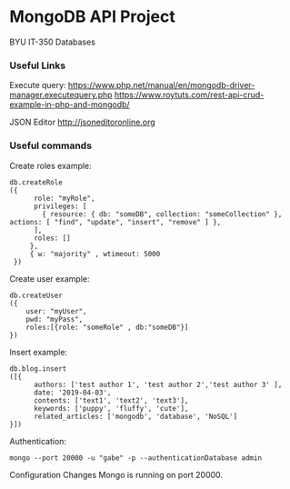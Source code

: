 # MongoDB API Project
BYU IT-350 Databases

### Useful Links
Execute query:
https://www.php.net/manual/en/mongodb-driver-manager.executequery.php
https://www.roytuts.com/rest-api-crud-example-in-php-and-mongodb/

JSON Editor
http://jsoneditoronline.org

### Useful commands
Create roles example:
```
db.createRole
({
	  role: "myRole",
	  privileges: [
	    { resource: { db: "someDB", collection: "someCollection" }, actions: [ "find", "update", "insert", "remove" ] },
	  ],
	  roles: []
	 },
	 { w: "majority" , wtimeout: 5000 
 })

```

Create user example:
```
db.createUser
({
	user: "myUser",
	pwd: "myPass",
	roles:[{role: "someRole" , db:"someDB"}]
})
```

Insert example:
```
db.blog.insert
([{
	  authors: ['test author 1', 'test author 2','test author 3' ],
	  date: '2019-04-03',
	  contents: ['text1', 'text2', 'text3'],
	  keywords: ['puppy', 'fluffy', 'cute'],
	  related_articles: ['mongodb', 'database', 'NoSQL']
}])
```

Authentication:
```
mongo --port 20000 -u "gabe" -p --authenticationDatabase admin
```

Configuration Changes
Mongo is running on port 20000.

